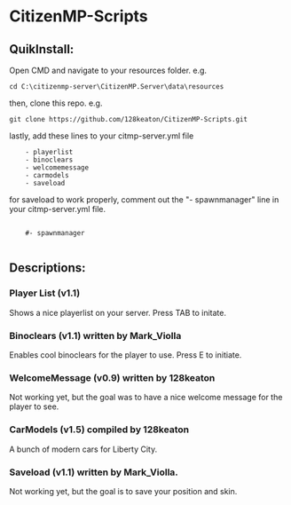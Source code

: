 # CitizenMP-Scripts
## QuikInstall:
Open CMD and navigate to your resources folder. e.g.
```
cd C:\citizenmp-server\CitizenMP.Server\data\resources
```
then, clone this repo. e.g.
```
git clone https://github.com/128keaton/CitizenMP-Scripts.git
```
lastly, add these lines to your citmp-server.yml file
```
    - playerlist
    - binoclears
    - welcomemessage
    - carmodels
    - saveload
```
for saveload to work properly, comment out the "- spawnmanager" line in your citmp-server.yml file.

```

	#- spawnmanager
	
```
## Descriptions:

### Player List (v1.1) 
Shows a nice playerlist on your server. Press TAB to initate.

### Binoclears (v1.1) written by Mark_Violla
Enables cool binoclears for the player to use. Press E to initiate.

### WelcomeMessage (v0.9) written by 128keaton
Not working yet, but the goal was to have a nice welcome message for the player to see.

### CarModels (v1.5) compiled by 128keaton
A bunch of modern cars for Liberty City.

### Saveload (v1.1) written by Mark_Violla.
Not working yet, but the goal is to save your position and skin.
